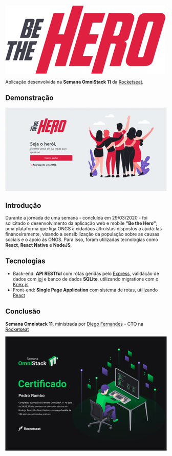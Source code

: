 ![Logo Be the Hero](https://raw.githubusercontent.com/pedrorambo/be-the-hero/master/web/src/assets/logo.svg "Be the Hero")

Aplicação desenvolvida na **Semana OmniStack 11** da [Rocketseat](https://rocketseat.com.br/).

## Demonstração
![Demo GIF](https://github.com/pedrorambo/be-the-hero/blob/master/images/demo.gif "Demo Be the Hero")

## Introdução
Durante a jornada de uma semana - concluída em 29/03/2020 - foi solicitado o desenvolvimento da aplicação web e mobile **"Be the Hero"**, uma plataforma que liga ONGS a cidadãos altruístas dispostos a ajudá-las financeiramente, visando a sensibilização da população sobre as causas sociais e o apoio às ONGS. Para isso, foram utilizadas tecnologias como **React**, **React Native** e **NodeJS**.

## Tecnologias
* Back-end: **API RESTful** com rotas geridas pelo [Express](http://expressjs.com/), validação de dados com [joi](https://github.com/hapijs/joi) e banco de dados **SQLite**, utilizando migrations com o [Knex.js](http://knexjs.org/) 
* Front-end: **Single Page Application** com sistema de rotas, utilizando [React](https://reactjs.org/)

## Conclusão
**Semana Omnistack 11**, ministrada por [Diego Fernandes](https://github.com/diego3g) - CTO na [Rocketseat](https://rocketseat.com.br/)

![Certificado Semana Omnistack Pedro Rambo](https://github.com/pedrorambo/be-the-hero/blob/master/images/certificate.png "Certificado Semana Omnistack Pedro Rambo")
